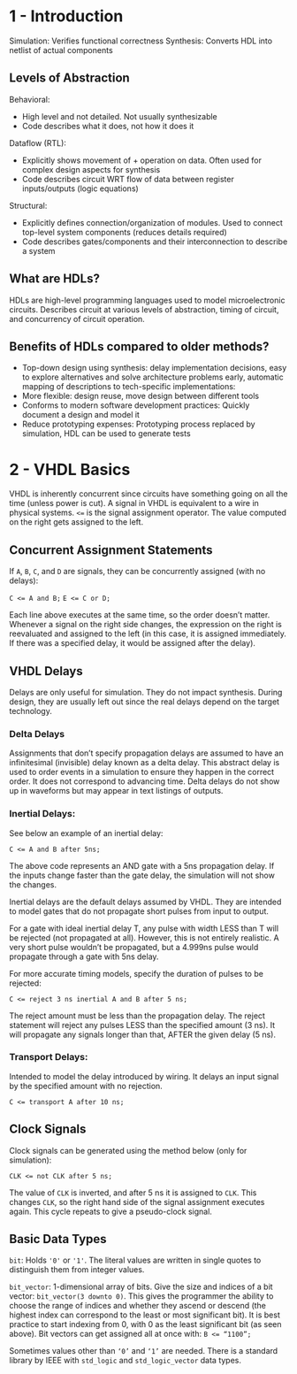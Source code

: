 # 1 - Introduction 

Simulation: Verifies functional correctness
Synthesis: Converts HDL into netlist of actual components

## Levels of Abstraction

Behavioral: 
- High level and not detailed. Not usually synthesizable
- Code describes what it does, not how it does it

Dataflow (RTL): 
- Explicitly shows movement of + operation on data. Often used for complex design aspects for synthesis
- Code describes circuit WRT flow of data between register inputs/outputs (logic equations)

Structural: 
- Explicitly defines connection/organization of modules. Used to connect top-level system components (reduces details required)
- Code describes gates/components and their interconnection to describe a system

## What are HDLs?
HDLs are high-level programming languages used to model microelectronic circuits. Describes circuit at various levels of abstraction, timing of circuit, and concurrency of circuit operation.

## Benefits of HDLs compared to older methods?

- Top-down design using synthesis: delay implementation decisions, easy to explore alternatives and solve architecture problems early, automatic mapping of descriptions to tech-specific implementations:
- More flexible: design reuse, move design between different tools
- Conforms to modern software development practices: Quickly document a design and model it
- Reduce prototyping expenses: Prototyping process replaced by simulation, HDL can be used to generate tests

# 2 - VHDL Basics

VHDL is inherently concurrent since circuits have something going on all the time (unless power is cut). A signal in VHDL is equivalent to a wire in physical systems. `<=` is the signal assignment operator. The value computed on the right gets assigned to the left.

## Concurrent Assignment Statements

If `A`, `B`, `C`, and `D` are signals, they can be concurrently assigned (with no delays):

`C <= A and B;`
`E <= C or D;`

Each line above executes at the same time, so the order doesn’t matter. Whenever a signal on the right side changes, the expression on the right is reevaluated and assigned to the left (in this case, it is assigned immediately. If there was a specified delay, it would be assigned after the delay). 
 
## VHDL Delays

Delays are only useful for simulation. They do not impact synthesis. During design, they are usually left out since the real delays depend on the target technology. 

### Delta Delays 

Assignments that don’t specify propagation delays are assumed to have an infinitesimal (invisible) delay known as a delta delay. This abstract delay is used to order events in a simulation to ensure they happen in the correct order. It does not correspond to advancing time. Delta delays do not show up in waveforms but may appear in text listings of outputs. 

### Inertial Delays:

See below an example of an inertial delay: 

`C <= A and B after 5ns;`

The above code represents an AND gate with a 5ns propagation delay. If the inputs change faster than the gate delay, the simulation will not show the changes.

Inertial delays are the default delays assumed by VHDL. They are intended to model gates that do not propagate short pulses from input to output.

For a gate with ideal inertial delay T, any pulse with width LESS than T will be rejected (not propagated at all). However, this is not entirely realistic. A very short pulse wouldn’t be propagated, but a 4.999ns pulse would propagate through a gate with 5ns delay. 

For more accurate timing models, specify the duration of pulses to be rejected:

`C <= reject 3 ns inertial A and B after 5 ns;`

The reject amount must be less than the propagation delay. The reject statement will reject any pulses LESS than the specified amount (3 ns). It will propagate any signals longer than that, AFTER the given delay (5 ns).

### Transport Delays:

Intended to model the delay introduced by wiring. It delays an input signal by the specified amount with no rejection.

`C <= transport A after 10 ns;`

## Clock Signals

Clock signals can be generated using the method below (only for simulation):

`CLK <= not CLK after 5 ns;`

The value of `CLK` is inverted, and after 5 ns it is assigned to `CLK`. This changes `CLK`, so the right hand side of the signal assignment executes again. This cycle repeats to give a pseudo-clock signal.

## Basic Data Types

`bit`:  Holds `'0'` or `'1'`. The literal values are written in single quotes to distinguish them from integer values.

`bit_vector`: 1-dimensional array of bits. Give the size and indices of a bit vector: `bit_vector(3 downto 0)`. This gives the programmer the ability to choose the range of indices and whether they ascend or descend (the highest index can correspond to the least or most significant bit). It is best practice to start indexing from 0, with 0 as the least significant bit (as seen above). Bit vectors can get assigned all at once with: `B <= “1100”;`

Sometimes values other than `‘0’` and `‘1’` are needed. There is a standard library by IEEE with `std_logic` and `std_logic_vector` data types.
